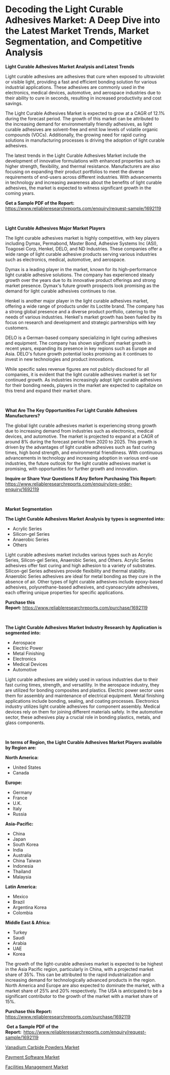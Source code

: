 <p><h1>Decoding the Light Curable Adhesives Market: A Deep Dive into the Latest Market Trends, Market Segmentation, and Competitive Analysis</h1></p><p><strong>Light Curable Adhesives Market Analysis and Latest Trends</strong></p>
<p><p>Light curable adhesives are adhesives that cure when exposed to ultraviolet or visible light, providing a fast and efficient bonding solution for various industrial applications. These adhesives are commonly used in the electronics, medical devices, automotive, and aerospace industries due to their ability to cure in seconds, resulting in increased productivity and cost savings.</p><p>The Light Curable Adhesives Market is expected to grow at a CAGR of 12.1% during the forecast period. The growth of this market can be attributed to the increasing demand for environmentally friendly adhesives, as light curable adhesives are solvent-free and emit low levels of volatile organic compounds (VOCs). Additionally, the growing need for rapid curing solutions in manufacturing processes is driving the adoption of light curable adhesives.</p><p>The latest trends in the Light Curable Adhesives Market include the development of innovative formulations with enhanced properties such as higher strength, flexibility, and thermal resistance. Manufacturers are also focusing on expanding their product portfolios to meet the diverse requirements of end-users across different industries. With advancements in technology and increasing awareness about the benefits of light curable adhesives, the market is expected to witness significant growth in the coming years.</p></p>
<p><strong>Get a Sample PDF of the Report:&nbsp;</strong> <a href="https://www.reliableresearchreports.com/enquiry/request-sample/1692119">https://www.reliableresearchreports.com/enquiry/request-sample/1692119</a></p>
<p>&nbsp;</p>
<p><strong>Light Curable Adhesives Major Market Players</strong></p>
<p><p>The light curable adhesives market is highly competitive, with key players including Dymax, Permabond, Master Bond, Adhesive Systems Inc (ASI), Toagosei Corp, Henkel, DELO, and ND Industries. These companies offer a wide range of light curable adhesive products serving various industries such as electronics, medical, automotive, and aerospace.</p><p>Dymax is a leading player in the market, known for its high-performance light curable adhesive solutions. The company has experienced steady growth over the years due to its innovative product offerings and strong market presence. Dymax's future growth prospects look promising as the demand for light curable adhesives continues to rise.</p><p>Henkel is another major player in the light curable adhesives market, offering a wide range of products under its Loctite brand. The company has a strong global presence and a diverse product portfolio, catering to the needs of various industries. Henkel's market growth has been fueled by its focus on research and development and strategic partnerships with key customers.</p><p>DELO is a German-based company specializing in light curing adhesives and equipment. The company has shown significant market growth in recent years, expanding its presence in key regions such as Europe and Asia. DELO's future growth potential looks promising as it continues to invest in new technologies and product innovations.</p><p>While specific sales revenue figures are not publicly disclosed for all companies, it is evident that the light curable adhesives market is set for continued growth. As industries increasingly adopt light curable adhesives for their bonding needs, players in the market are expected to capitalize on this trend and expand their market share.</p></p>
<p>&nbsp;</p>
<p><strong>What Are The Key Opportunities For Light Curable Adhesives Manufacturers?</strong></p>
<p><p>The global light curable adhesives market is experiencing strong growth due to increasing demand from industries such as electronics, medical devices, and automotive. The market is projected to expand at a CAGR of around 8% during the forecast period from 2020 to 2025. This growth is driven by the advantages of light curable adhesives such as fast curing times, high bond strength, and environmental friendliness. With continuous advancements in technology and increasing adoption in various end-use industries, the future outlook for the light curable adhesives market is promising, with opportunities for further growth and innovation.</p></p>
<p><strong>Inquire or Share Your Questions If Any Before Purchasing This Report:</strong> <a href="https://www.reliableresearchreports.com/enquiry/pre-order-enquiry/1692119">https://www.reliableresearchreports.com/enquiry/pre-order-enquiry/1692119</a></p>
<p>&nbsp;</p>
<p><strong>Market Segmentation</strong></p>
<p><strong>The Light Curable Adhesives Market Analysis by types is segmented into:</strong></p>
<p><ul><li>Acrylic Series</li><li>Silicon-gel Series</li><li>Anaerobic Series</li><li>Others</li></ul></p>
<p><p>Light curable adhesives market includes various types such as Acrylic Series, Silicon-gel Series, Anaerobic Series, and Others. Acrylic Series adhesives offer fast curing and high adhesion to a variety of substrates. Silicon-gel Series adhesives provide flexibility and thermal stability. Anaerobic Series adhesives are ideal for metal bonding as they cure in the absence of air. Other types of light curable adhesives include epoxy-based adhesives, polyurethane-based adhesives, and cyanoacrylate adhesives, each offering unique properties for specific applications.</p></p>
<p><strong>Purchase this Report:&nbsp;</strong><a href="https://www.reliableresearchreports.com/purchase/1692119">https://www.reliableresearchreports.com/purchase/1692119</a></p>
<p>&nbsp;</p>
<p><strong>The Light Curable Adhesives Market Industry Research by Application is segmented into:</strong></p>
<p><ul><li>Aerospace</li><li>Electric Power</li><li>Metal Finishing</li><li>Electronics</li><li>Medical Devices</li><li>Automotive</li></ul></p>
<p><p>Light curable adhesives are widely used in various industries due to their fast curing times, strength, and versatility. In the aerospace industry, they are utilized for bonding composites and plastics. Electric power sector uses them for assembly and maintenance of electrical equipment. Metal finishing applications include bonding, sealing, and coating processes. Electronics industry utilizes light curable adhesives for component assembly. Medical devices rely on them for joining different materials safely. In the automotive sector, these adhesives play a crucial role in bonding plastics, metals, and glass components.</p></p>
<p>&nbsp;</p>
<p><strong>In terms of Region, the Light Curable Adhesives Market Players available by Region are:</strong></p>
<p>
    <p> <strong> North America: </strong>
        <ul>
            <li>United States</li>
            <li>Canada</li>
        </ul>
        </p> 
    <p> <strong> Europe: </strong>
        <ul>
            <li>Germany</li>
            <li>France</li>
            <li>U.K.</li>
            <li>Italy</li>
            <li>Russia</li>
        </ul>
        </p> 
    <p> <strong> Asia-Pacific: </strong>
        <ul>
            <li>China</li>
            <li>Japan</li>
            <li>South Korea</li>
            <li>India</li>
            <li>Australia</li>
            <li>China Taiwan</li>
            <li>Indonesia</li>
            <li>Thailand</li>
            <li>Malaysia</li>
        </ul>
        </p> 
    <p> <strong> Latin America: </strong>
        <ul>
            <li>Mexico</li>
            <li>Brazil</li>
            <li>Argentina Korea</li>
            <li>Colombia</li>
        </ul>
        </p> 
    <p> <strong> Middle East & Africa: </strong>
        <ul>
            <li>Turkey</li>
            <li>Saudi</li>
            <li>Arabia</li>
            <li>UAE</li>
            <li>Korea</li>
        </ul>
    </p>
    </p>
<p><p>The growth of the light-curable adhesives market is expected to be highest in the Asia Pacific region, particularly in China, with a projected market share of 35%. This can be attributed to the rapid industrialization and increasing demand for technologically advanced products in the region. North America and Europe are also expected to dominate the market, with a market share of 25% and 20% respectively. The USA is anticipated to be a significant contributor to the growth of the market with a market share of 15%.</p></p>
<p><strong>Purchase this Report: </strong><a href="https://www.reliableresearchreports.com/purchase/1692119">https://www.reliableresearchreports.com/purchase/1692119</a></p>
<p>&nbsp;<strong>Get a Sample PDF of the Report:&nbsp;&nbsp;</strong><a href="https://www.reliableresearchreports.com/enquiry/request-sample/1692119">https://www.reliableresearchreports.com/enquiry/request-sample/1692119</a></p>
<p><strong></strong></p>
<p><p><a href="https://view.publitas.com/reportprime-1/global-vanadium-carbide-powders-market-size-and-market-trends-insights-and-projections-from-2023-to-2030/">Vanadium Carbide Powders Market</a></p><p><a href="https://view.publitas.com/reportprime-1/payment-software-market-size-reflecting-a-forecast-till-2030-market-by-type-by-application-and-by-geography/">Payment Software Market</a></p><p><a href="https://view.publitas.com/reportprime-1/facilities-management-market-size-furnishes-valuable-information-encompassing-market-share-market-trends-and-projections-spanning-from-2023-to-2030/">Facilities Management Market</a></p></p>